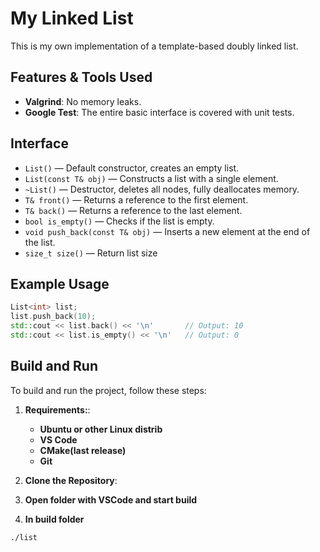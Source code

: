 # My Linked List

This is my own implementation of a template-based doubly linked list.

## Features & Tools Used

- **Valgrind**: No memory leaks.
- **Google Test**: The entire basic interface is covered with unit tests.

## Interface

- `List()`                       — Default constructor, creates an empty list.
- `List(const T& obj)`           — Constructs a list with a single element.
- `~List()`                      — Destructor, deletes all nodes, fully deallocates memory.
- `T& front()`                   — Returns a reference to the first element.
- `T& back()`                    — Returns a reference to the last element.
- `bool is_empty()`              — Checks if the list is empty.
- `void push_back(const T& obj)` — Inserts a new element at the end of the list.
- `size_t size()`                — Return list size

## Example Usage

```cpp
List<int> list;
list.push_back(10);
std::cout << list.back() << '\n'       // Output: 10
std::cout << list.is_empty() << '\n'   // Output: 0
```
## Build and Run

To build and run the project, follow these steps:

1. **Requirements:**:  
   - **Ubuntu or other Linux distrib**
   - **VS Code**  
   - **CMake(last release)**  
   - **Git**

2. **Clone the Repository**:

3. **Open folder with VSCode and start build**

4. **In build folder**
```bash
./list
